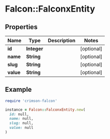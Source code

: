 # Falcon::FalconxEntity

## Properties

| Name | Type | Description | Notes |
| ---- | ---- | ----------- | ----- |
| **id** | **Integer** |  | [optional] |
| **name** | **String** |  | [optional] |
| **slug** | **String** |  | [optional] |
| **value** | **String** |  | [optional] |

## Example

```ruby
require 'crimson-falcon'

instance = Falcon::FalconxEntity.new(
  id: null,
  name: null,
  slug: null,
  value: null
)
```

